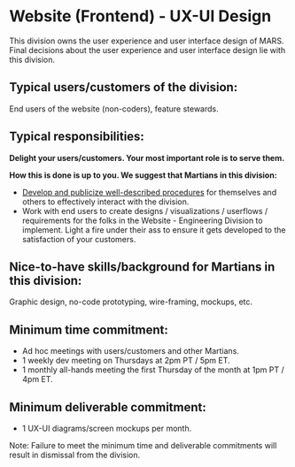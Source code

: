 # Website (Frontend) - UX-UI Design
This division owns the user experience and user interface design of MARS. Final decisions about the user experience and user interface design lie with this division.

## Typical users/customers of the division:
End users of the website (non-coders), feature stewards.

## Typical responsibilities:

**Delight your users/customers. Your most important role is to serve them.**

**How this is done is up to you. We suggest that Martians in this division:**
- [Develop and publicize well-described procedures](./procedures.md) for themselves and others to effectively interact with the division.
- Work with end users to create designs / visualizations / userflows / requirements for the folks in the Website - Engineering Division to implement. Light a fire under their ass to ensure it gets developed to the satisfaction of your customers.

## Nice-to-have skills/background for Martians in this division:
Graphic design, no-code prototyping, wire-framing, mockups, etc.

## Minimum time commitment:
- Ad hoc meetings with users/customers and other Martians.
- 1 weekly dev meeting on Thursdays at 2pm PT / 5pm ET.
- 1 monthly all-hands meeting the first Thursday of the month at 1pm PT / 4pm ET.

## Minimum deliverable commitment:
- 1 UX-UI diagrams/screen mockups per month.

Note: Failure to meet the minimum time and deliverable commitments will result in dismissal from the division.